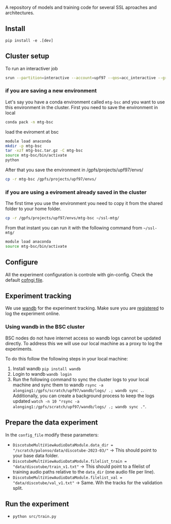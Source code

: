 
A repository of models and training code for several SSL aproaches and architectures.

## Install

```
pip install -e .[dev]
```

## Cluster setup 

To run an interactiver job
```bash
srun --partition=interactive --account=upf97 --qos=acc_interactive --gres=gpu:1 --cpus-per-task=20 --time=02:00:00 --pty /bin/bash
```

### if you are saving a new environment

Let's say you have a conda environment called `mtg-bsc` and you want to use this environment in the cluster. First you need to
save the environment in local
```bash
conda pack -n mtg-bsc
```

load the eviroment at bsc

```bash
module load anaconda
mkdir -p mtg-bsc
tar -xzf mtg-bsc.tar.gz -C mtg-bsc
source mtg-bsc/bin/activate
python
```
After that you save the environment in /gpfs/projects/upf97/envs/
    
```bash
cp -r mtg-bsc /gpfs/projects/upf97/envs/
```
### if you are using a eviroment already saved in the cluster

The first time you use the environment you need to copy it from the shared folder to your home folder.
```bash
cp -r /gpfs/projects/upf97/envs/mtg-bsc ~/ssl-mtg/
```

From that instant you can run it with the following command from `~/ssl-mtg/`

```bash
module load anaconda
source mtg-bsc/bin/activate
```


## Configure

All the experiment configuration is controle with gin-config.
Check the default [cofngi file](cfg/config.gin).


## Experiment tracking

We use [wandb](https://docs.wandb.ai/) for the experiment tracking.
Make sure you are [registered](https://docs.wandb.ai/quickstart#2-log-in-to-wb) to log the experiment online.

### Using wandb in the BSC cluster

BSC nodes do not have internet access so wandb logs cannot be updated directly.
To address this we will use our local machine as a proxy to log the experiments.

To do this follow the following steps in your local machine:
1. Install wandb `pip install wandb`
2. Login to wandb `wandb login`
3. Run the following command to sync the cluster logs to your local machine and sync them to wandb `rsync -a alonging1:/gpfs/scratch/upf97/wandb/logs/ .; wandb sync .`.
Additionally, you can create a background process to keep the logs updated `watch -n 10 "rsync -a alonging1:/gpfs/scratch/upf97/wandb/logs/ .; wandb sync ."`.



## Prepare the data experiment
In the `config_file` modify these parameters:

- `DiscotubeMultiViewAudioDataModule.data_dir = "/scratch/palonso/data/discotube-2023-03/"` -> This should point to your base data folder.
- `DiscotubeMultiViewAudioDataModule.filelist_train = "data/discotube/train_v1.txt"` -> This should point to a filelist of training audio paths relative to the `data_dir` (one audio file per line).
- `DiscotubeMultiViewAudioDataModule.filelist_val = "data/discotube/val_v1.txt"` -> Same. Wih the tracks for the validation split.


## Run the experiment

- `python src/train.py`

